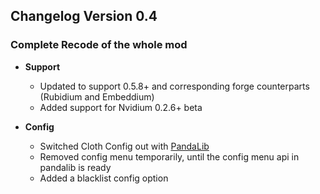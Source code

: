 ## Changelog Version 0.4
### Complete Recode of the whole mod

* **Support**
  * Updated to support 0.5.8+ and corresponding forge counterparts (Rubidium and Embeddium)
  * Added support for Nvidium 0.2.6+ beta


* **Config**
  * Switched Cloth Config out with [PandaLib](https://www.curseforge.com/minecraft/mc-mods/pandalib)
  * Removed config menu temporarily, until the config menu api in pandalib is ready
  * Added a blacklist config option
